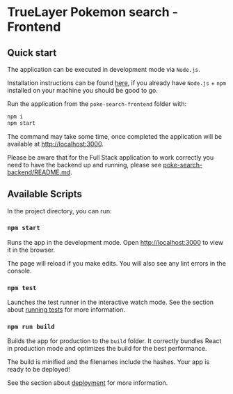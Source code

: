 # TrueLayer Pokemon search - Frontend

## Quick start

The application can be executed in development mode via `Node.js`.

Installation instructions can be found [here](https://nodejs.org/it/download/), if you already have `Node.js` + `npm` installed on your machine you should be good to go.

Run the application from the `poke-search-frontend` folder with: 

```sh
npm i
npm start
```

The command may take some time, once completed the application will be available at [http://localhost:3000](http://localhost:3000).

Please be aware that for the Full Stack application to work correctly you need to have the backend up and running, please see [poke-search-backend/README.md](poke-search-backend/README.md).

## Available Scripts

In the project directory, you can run:

### `npm start`

Runs the app in the development mode.
Open [http://localhost:3000](http://localhost:3000) to view it in the browser.

The page will reload if you make edits.
You will also see any lint errors in the console.

### `npm test`

Launches the test runner in the interactive watch mode.
See the section about [running tests](https://facebook.github.io/create-react-app/docs/running-tests) for more information.

### `npm run build`

Builds the app for production to the `build` folder.
It correctly bundles React in production mode and optimizes the build for the best performance.

The build is minified and the filenames include the hashes.
Your app is ready to be deployed!

See the section about [deployment](https://facebook.github.io/create-react-app/docs/deployment) for more information.
